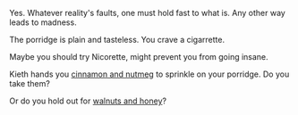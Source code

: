 Yes. Whatever reality's faults, one must hold fast to what is. Any other way leads to madness.

The porridge is plain and tasteless. You crave a cigarrette.

Maybe you should try Nicorette, might prevent you from going insane.

Kieth hands you [cinnamon and nutmeg](cinnamon-and-nutmeg/cinnamon-and-nutmeg.md) to sprinkle on your porridge. Do you take them?

Or do you hold out for [walnuts and honey](walnuts-and-honey/walnuts-and-honey.md)?
